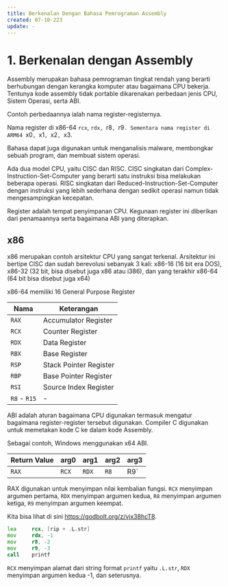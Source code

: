 ```yaml
---
title: Berkenalan Dengan Bahasa Pemrograman Assembly
created: 07-10-223
update: -
---
```


# 1. Berkenalan dengan Assembly
Assembly merupakan bahasa pemrograman tingkat rendah yang berarti berhubungan dengan kerangka komputer atau bagaimana CPU bekerja.
Tentunya kode assembly tidak portable dikarenakan perbedaan jenis CPU, Sistem Operasi, serta ABI.

Contoh perbedaannya ialah nama register-registernya.

Nama register di x86-64 `rcx`, `rdx, `r8`, `r9`.
Sementara nama register di ARM64 `x0`, `x1`, `x2`, `x3.


Bahasa dapat juga digunakan untuk menganalisis malware, membongkar sebuah program, dan membuat sistem operasi.


Ada dua model CPU, yaitu CISC dan RISC.
CISC singkatan dari Complex-Instruction-Set-Computer yang berarti satu instruksi bisa melakukan beberapa operasi.
RISC singkatan dari Reduced-Instruction-Set-Computer dengan instruksi yang lebih sederhana dengan sedikit operasi namun tidak mengesampingkan kecepatan.

Register adalah tempat penyimpanan CPU. Kegunaan register ini diberikan dari penamaannya serta bagaimana ABI yang diterapkan.

## x86
x86 merupakan contoh arsitektur CPU yang sangat terkenal. 
Arsitektur ini bertipe CISC dan sudah berevolusi sebanyak 3 kali: x86-16 (16 bit era DOS), x86-32 (32 bit, bisa disebut juga x86 atau i386), dan yang terakhir x86-64 (64 bit bisa disebut juga x64)

x86-64 memiliki 16 General Purpose Register

| Nama | Keterangan |
| --- | --- |
| `RAX` | Accumulator Register |
| `RCX` | Counter Register |
| `RDX` | Data Register |
| `RBX` | Base Register |
| `RSP` | Stack Pointer Register |
| `RBP` | Base Pointer Register |
| `RSI` | Source Index Register |
| `R8` - `R15` | - |

ABI adalah aturan bagaimana CPU digunakan termasuk mengatur bagaimana register-register tersebut digunakan.
Compiler C digunakan untuk memetakan kode C ke dalam kode Assembly.

Sebagai contoh, Windows menggunakan x64 ABI. 

| Return Value | arg0 | arg1 | arg2 | arg3 |
| --- | -- | -- | -- | -- |
| `RAX` | `RCX` | `RDX` | `R8` | R9` |

RAX digunakan untuk menyimpan nilai kembalian fungsi. `RCX` menyimpan argumen pertama, `RDX` menyimpan argumen kedua, `R8` menyimpan argumen ketiga, `R9` menyimpan argumen keempat.

Kita bisa lihat di sini https://godbolt.org/z/vjx38hcT8.

```asm
lea     rcx, [rip + .L.str]
mov     rdx, -1
mov     r8, -2
mov     r9, -3
call    printf
```

`RCX` menyimpan alamat dari string format `printf` yaitu `.L.str`, `RDX` menyimpan argumen kedua -1, dan seterusnya.

